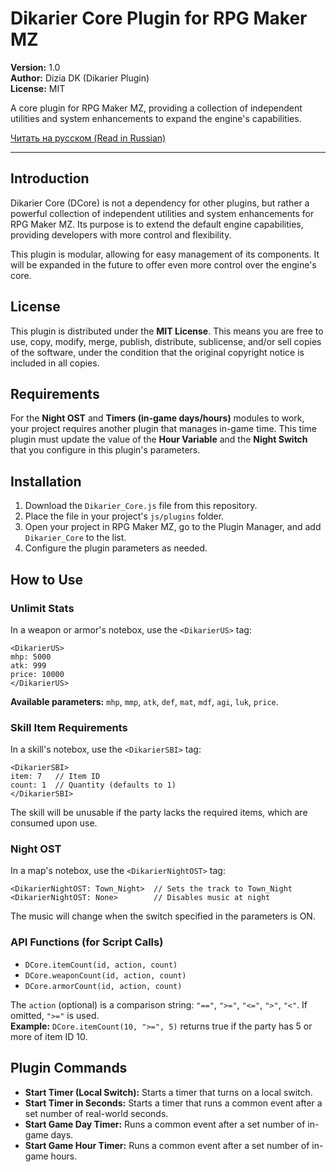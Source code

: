 # Dikarier Core Plugin for RPG Maker MZ

**Version:** 1.0  
**Author:** Dizia DK (Dikarier Plugin)  
**License:** MIT

A core plugin for RPG Maker MZ, providing a collection of independent utilities and system enhancements to expand the engine's capabilities.

[Читать на русском (Read in Russian)](README_RU.md)

---

## Introduction

Dikarier Core (DCore) is not a dependency for other plugins, but rather a powerful collection of independent utilities and system enhancements for RPG Maker MZ. Its purpose is to extend the default engine capabilities, providing developers with more control and flexibility.

This plugin is modular, allowing for easy management of its components. It will be expanded in the future to offer even more control over the engine's core.

## License

This plugin is distributed under the **MIT License**. This means you are free to use, copy, modify, merge, publish, distribute, sublicense, and/or sell copies of the software, under the condition that the original copyright notice is included in all copies.

## Requirements

For the **Night OST** and **Timers (in-game days/hours)** modules to work, your project requires another plugin that manages in-game time. This time plugin must update the value of the **Hour Variable** and the **Night Switch** that you configure in this plugin's parameters.

## Installation

1.  Download the `Dikarier_Core.js` file from this repository.
2.  Place the file in your project's `js/plugins` folder.
3.  Open your project in RPG Maker MZ, go to the Plugin Manager, and add `Dikarier_Core` to the list.
4.  Configure the plugin parameters as needed.

## How to Use

### Unlimit Stats
In a weapon or armor's notebox, use the `<DikarierUS>` tag:
```
<DikarierUS>
mhp: 5000
atk: 999
price: 10000
</DikarierUS>
```
**Available parameters:** `mhp`, `mmp`, `atk`, `def`, `mat`, `mdf`, `agi`, `luk`, `price`.

### Skill Item Requirements

In a skill's notebox, use the `<DikarierSBI>` tag:
```
<DikarierSBI>
item: 7   // Item ID
count: 1  // Quantity (defaults to 1)
</DikarierSBI>
```
The skill will be unusable if the party lacks the required items, which are consumed upon use.

### Night OST
In a map's notebox, use the `<DikarierNightOST>` tag:
```
<DikarierNightOST: Town_Night>  // Sets the track to Town_Night
<DikarierNightOST: None>        // Disables music at night
```
The music will change when the switch specified in the parameters is ON.

### API Functions (for Script Calls)
- `DCore.itemCount(id, action, count)`
- `DCore.weaponCount(id, action, count)`
- `DCore.armorCount(id, action, count)`

The `action` (optional) is a comparison string: `"=="`, `">="`, `"<="`, `">"`, `"<"`. If omitted, `">="` is used.  
**Example:** `DCore.itemCount(10, ">=", 5)` returns true if the party has 5 or more of item ID 10.

## Plugin Commands

- **Start Timer (Local Switch):** Starts a timer that turns on a local switch.
- **Start Timer in Seconds:** Starts a timer that runs a common event after a set number of real-world seconds.
- **Start Game Day Timer:** Runs a common event after a set number of in-game days.
- **Start Game Hour Timer:** Runs a common event after a set number of in-game hours.
